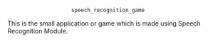                         speech_recognition_game

This is the small application or game which is made using Speech Recognition Module.
